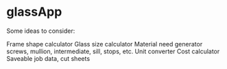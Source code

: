 # glassApp

Some ideas to consider:

Frame shape calculator
Glass size calculator
Material need generator
  screws, mullion, intermediate, sill, stops, etc.
Unit converter
Cost calculator
Saveable job data, cut sheets
